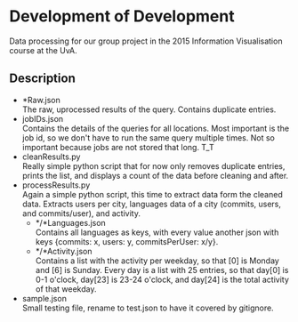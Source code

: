 # Development of Development

Data processing for our group project in the 2015 Information Visualisation course at the UvA.

## Description

* *Raw.json  
  The raw, uprocessed results of the query. Contains duplicate entries.
* jobIDs.json  
  Contains the details of the queries for all locations. Most important is the job id, so we don't have to run the same query multiple times. Not so important because jobs are not stored that long. T_T
* cleanResults.py  
  Really simple python script that for now only removes duplicate entries, prints the list, and displays a count of the data before cleaning and after.
* processResults.py  
  Again a simple python script, this time to extract data form the cleaned data. Extracts users per city, languages data of a city (commits, users, and commits/user), and activity.  
  * */*Languages.json  
    Contains all languages as keys, with every value another json with keys {commits: x, users: y, commitsPerUser: x/y}.
  * */*Activity.json  
    Contains a list with the activity per weekday, so that [0] is Monday and [6] is Sunday. Every day is a list with 25 entries, so that day[0] is 0-1 o'clock, day[23] is 23-24 o'clock, and day[24] is the total activity of that weekday.
* sample.json  
  Small testing file, rename to test.json to have it covered by gitignore.